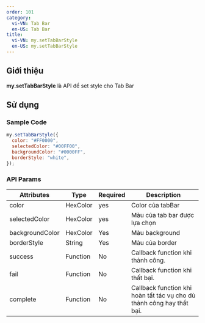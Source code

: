 ```yaml
---
order: 101
category:
  vi-VN: Tab Bar
  en-US: Tab Bar
title:
  vi-VN: my.setTabBarStyle
  en-US: my.setTabBarStyle
---
```


## Giới thiệu

**my.setTabBarStyle** là API để set style cho Tab Bar

## Sử dụng

### Sample Code

```js
my.setTabBarStyle({
  color: "#FF0000",
  selectedColor: "#00FF00",
  backgroundColor: "#0000FF",
  borderStyle: "white",
});
```

### API Params

| Attributes      | Type     | Required | Description                                                           |
| --------------- | -------- | -------- | --------------------------------------------------------------------- |
| color           | HexColor | yes      | Color của tabBar                                                      |
| selectedColor   | HexColor | yes      | Màu của tab bar được lựa chọn                                         |
| backgroundColor | HexColor | Yes      | Màu background                                                        |
| borderStyle     | String   | Yes      | Màu của border                                                        |
| success         | Function | No       | Callback function khi thành công.                                     |
| fail            | Function | No       | Callback function khi thất bại.                                       |
| complete        | Function | No       | Callback function khi hoàn tất tác vụ cho dù thành công hay thất bại. |

